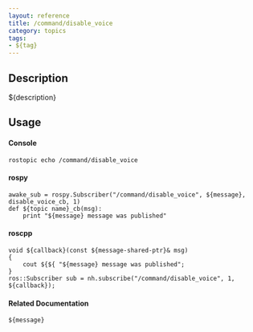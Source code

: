 ```yaml
---
layout: reference
title: /command/disable_voice
category: topics
tags: 
- ${tag}
---
```


## Description
${description}

## Usage
#### Console
```
rostopic echo /command/disable_voice
```

#### rospy
```
awake_sub = rospy.Subscriber("/command/disable_voice", ${message}, disable_voice_cb, 1)
def ${topic name}_cb(msg):
    print "${message} message was published"
```

#### roscpp
```
void ${callback}(const ${message-shared-ptr}& msg)
{
    cout ${${ "${message} message was published";
}
ros::Subscriber sub = nh.subscribe("/command/disable_voice", 1, ${callback});
```

#### Related Documentation
``${message}``